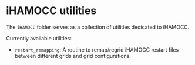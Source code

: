 # iHAMOCC utilities

The `iHAMOCC` folder serves as a collection of utilities dedicated to iHAMOCC.

Currently available utilities:
- `restart_remapping`: A routine to remap/regrid iHAMOCC restart files between different grids and grid configurations. 
